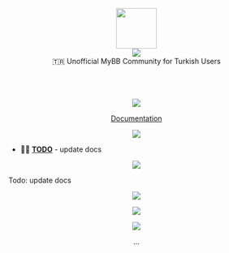 <p align="center" class="logo-section">
<img src="https://i.ibb.co/rKb8Gf9B/278-2783276-white-twitter-png.png" height="80" width="80"/>
</br>
<img src="https://halitsever-api.vercel.app/api/repo-title?title=MyBB%20Turkish%20Community%20|%20mybbtr.com"/>
<br/>🇹🇷 Unofficial MyBB Community for Turkish Users 
<p align="center">
<br>
<br/>
<br/>
<img src="https://img.shields.io/github/sponsors/halitsever"/>
</p>
<p align="center">
<a align="center" href="#">Documentation</a>
  </p>
</p>

<p align="center">
<img src="https://halitsever-api.vercel.app/api/details"/>
</p>

- 🧑‍💻 [**TODO**](#) - update docs

<p align="center" >
<img src="https://halitsever-api.vercel.app/api/installation"/>
</p>

Todo: update docs

<p align="center" href="https://github.com/halitsever/repo_name/issues">
<img src="https://halitsever-api.vercel.app/api/issue"/>
</p>

<p align="center">
<img src="https://halitsever-api.vercel.app/api/sponsor"/>
</p>

<p align="center">
<img src="https://halitsever-api.vercel.app/api/license"/>
</p>

<p align="center">
  ...
</p>

